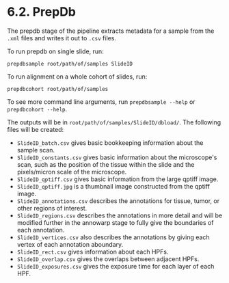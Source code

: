 # 6.2. PrepDb

The prepdb stage of the pipeline extracts metadata for a sample from the `.xml` files
and writes it out to `.csv` files.

To run prepdb on single slide, run:
```
prepdbsample root/path/of/samples SlideID
```

To run alignment on a whole cohort of slides, run:
```
prepdbcohort root/path/of/samples
```

To see more command line arguments, run `prepdbsample --help` or `prepdbcohort --help`.

The outputs will be in `root/path/of/samples/SlideID/dbload/`.  The following files will
be created:
 - `SlideID_batch.csv` gives basic bookkeeping information about the sample scan.
 - `SlideID_constants.csv` gives basic information about the microscope's scan, such as the position of the tissue within the slide and the pixels/micron scale of the microscope.
 - `SlideID_qptiff.csv` gives basic information from the large qptiff image.
 - `SlideID_qptiff.jpg` is a thumbnail image constructed from the qptiff image.
 - `SlideID_annotations.csv` describes the annotations for tissue, tumor, or other regions of interest.
 - `SlideID_regions.csv` describes the annotations in more detail and will be modified further in the annowarp stage to fully give the boundaries of each annotation.
 - `SlideID_vertices.csv` also describes the annotations by giving each vertex of each annotation aboundary.
 - `SlideID_rect.csv` gives information about each HPFs.
 - `SlideID_overlap.csv` gives the overlaps between adjacent HPFs.
 - `SlideID_exposures.csv` gives the exposure time for each layer of each HPF.
